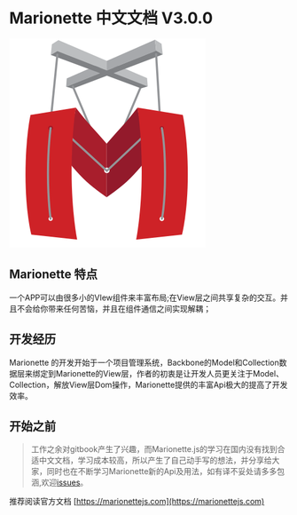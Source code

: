 
# Marionette 中文文档 V3.0.0

![Marionette icon](./marionette.svg)

## Marionette 特点
一个APP可以由很多小的VIew组件来丰富布局;在View层之间共享复杂的交互。并且不会给你带来任何苦恼，并且在组件通信之间实现解耦；

## 开发经历
Marionette 的开发开始于一个项目管理系统，Backbone的Model和Collection数据层来绑定到Marionette的View层，作者的初衷是让开发人员更关注于Model、Collection，解放View层Dom操作，Marionette提供的丰富Api极大的提高了开发效率。

## 开始之前
>  工作之余对gitbook产生了兴趣，而Marionette.js的学习在国内没有找到合适中文文档，学习成本较高，所以产生了自己动手写的想法，并分享给大家，同时也在不断学习Marionette新的Api及用法，如有译不妥处请多多包涵,欢迎[issues](https://github.com/hanyueqiang/marionette/issues)。

 推荐阅读官方文档 [https://marionettejs.com](https://marionettejs.com)
